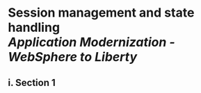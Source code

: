 # **Session management and state handling**</br>*Application Modernization - WebSphere to Liberty*

## **i. Section 1**